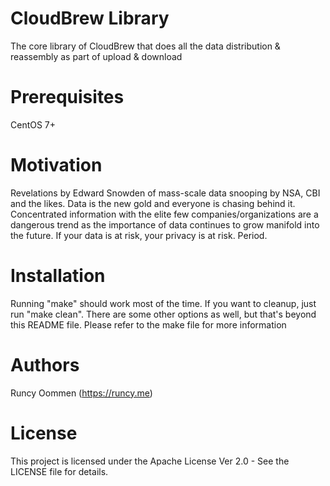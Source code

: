 # CloudBrew Library
The core library of CloudBrew that does all the data distribution & reassembly as part of upload & download

# Prerequisites
CentOS 7+

# Motivation
Revelations by Edward Snowden of mass-scale data snooping by NSA, CBI and the likes. Data is the new gold and everyone is chasing behind it. Concentrated information with the elite few companies/organizations are a dangerous trend as the importance of data continues to grow manifold into the future. If your data is at risk, your privacy is at risk. Period.

# Installation
Running "make" should work most of the time. If you want to cleanup, just run "make clean".
There are some other options as well, but that's beyond this README file.
Please refer to the make file for more information

# Authors
Runcy Oommen (https://runcy.me)

# License
This project is licensed under the Apache License Ver 2.0 - See the LICENSE file for details.
